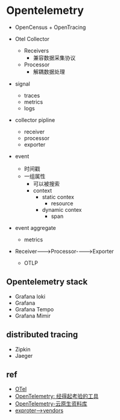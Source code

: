 # Opentelemetry

+ OpenCensus +  OpenTracing

+ Otel Collector
    + Receivers
        + 兼容数据采集协议
    + Processor
        + 解耦数据处理


+ signal
    + traces
    + metrics
    + logs

+ collector pipline
    + receiver
    + processor
    + exporter

+ event
    + 时间戳
    + 一组属性
        + 可以被搜索
        + context
            + static contex
                + resource
            + dynamic  contex
                + span
+ event aggregate
    + metrics


+ Receiver--->Processor---->Exporter
    + OTLP 

## Opentelemetry stack
+ Grafana loki
+ Grafana
+ Grafana Tempo
+ Grafana Mimir


## distributed tracing
+ Zipkin
+ Jaeger

## ref
+ [OTel](https://opentelemetry.io/docs/)
+ [OpenTelemetry: 经得起考验的工具](https://www.cnblogs.com/charlieroro/p/13862471.html)
+ [OpenTelemetry-云原生资料库](https://jimmysong.io/opentelemetry-obervability/history.html)
+ [exproter-->vendors](https://opentelemetry.io/vendors/)
